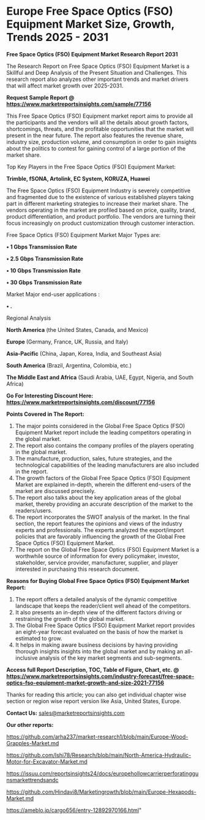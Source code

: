 # Europe Free Space Optics (FSO) Equipment Market Size, Growth, Trends 2025 - 2031

<strong>Free Space Optics (FSO) Equipment Market Research Report 2031</strong>

The Research Report on Free Space Optics (FSO) Equipment Market is a Skillful and Deep Analysis of the Present Situation and Challenges. This research report also analyzes other important trends and market drivers that will affect market growth over 2025-2031.

<strong>Request Sample Report @ <a href=https://www.marketreportsinsights.com/sample/77156>https://www.marketreportsinsights.com/sample/77156</a></strong>

This Free Space Optics (FSO) Equipment market report aims to provide all the participants and the vendors will all the details about growth factors, shortcomings, threats, and the profitable opportunities that the market will present in the near future. The report also features the revenue share, industry size, production volume, and consumption in order to gain insights about the politics to contest for gaining control of a large portion of the market share.

Top Key Players in the Free Space Optics (FSO) Equipment Market:

<strong>Trimble, fSONA, Artolink, EC System, KORUZA, Huawei</strong>

The Free Space Optics (FSO) Equipment Industry is severely competitive and fragmented due to the existence of various established players taking part in different marketing strategies to increase their market share. The vendors operating in the market are profiled based on price, quality, brand, product differentiation, and product portfolio. The vendors are turning their focus increasingly on product customization through customer interaction.

Free Space Optics (FSO) Equipment Market Major Types are:

<strong>• 1 Gbps Transmission Rate

• 2.5 Gbps Transmission Rate

• 10 Gbps Transmission Rate

• 30 Gbps Transmission Rate</strong>

Market Major end-user applications :

<strong>• .</strong>

Regional Analysis

</u><strong><b>North America</b></strong> (the United States, Canada, and Mexico)

<strong><b>Europe </b></strong>(Germany, France, UK, Russia, and Italy)

<strong><b>Asia-Pacific</b></strong> (China, Japan, Korea, India, and Southeast Asia)

<strong><b>South America</b></strong> (Brazil, Argentina, Colombia, etc.)

<strong><b>The Middle East and Africa</b></strong> (Saudi Arabia, UAE, Egypt, Nigeria, and South Africa)

<strong>Go For Interesting Discount Here: <a href=https://www.marketreportsinsights.com/discount/77156>https://www.marketreportsinsights.com/discount/77156</a></strong>

<strong>Points Covered in The Report:</strong>
<ol>
  <li>The major points considered in the Global Free Space Optics (FSO) Equipment Market report include the leading competitors operating in the global market.</li>
  <li>The report also contains the company profiles of the players operating in the global market.</li>
  <li>The manufacture, production, sales, future strategies, and the technological capabilities of the leading manufacturers are also included in the report.</li>
  <li>The growth factors of the Global Free Space Optics (FSO) Equipment Market are explained in-depth, wherein the different end-users of the market are discussed precisely.</li>
  <li>The report also talks about the key application areas of the global market, thereby providing an accurate description of the market to the readers/users.</li>
  <li>The report incorporates the SWOT analysis of the market. In the final section, the report features the opinions and views of the industry experts and professionals. The experts analyzed the export/import policies that are favorably influencing the growth of the Global Free Space Optics (FSO) Equipment Market.</li>
  <li>The report on the Global Free Space Optics (FSO) Equipment Market is a worthwhile source of information for every policymaker, investor, stakeholder, service provider, manufacturer, supplier, and player interested in purchasing this research document.</li>
</ol>
<strong>Reasons for Buying Global Free Space Optics (FSO) Equipment Market Report:</strong>

<ol>
  <li>The report offers a detailed analysis of the dynamic competitive landscape that keeps the reader/client well ahead of the competitors.</li>
  <li>It also presents an in-depth view of the different factors driving or restraining the growth of the global market.</li>
  <li>The Global Free Space Optics (FSO) Equipment Market report provides an eight-year forecast evaluated on the basis of how the market is estimated to grow.</li>
  <li>It helps in making aware business decisions by having providing thorough insights insights into the global market and by making an all-inclusive analysis of the key market segments and sub-segments.</li>
</ol>
<strong>Access full Report Description, TOC, Table of Figure, Chart, etc. @ <a href=https://www.marketreportsinsights.com/industry-forecast/free-space-optics-fso-equipment-market-growth-and-size-2021-77156>https://www.marketreportsinsights.com/industry-forecast/free-space-optics-fso-equipment-market-growth-and-size-2021-77156</a></strong>


Thanks for reading this article; you can also get individual chapter wise section or region wise report version like Asia, United States, Europe.

<strong>Contact Us:</strong>
sales@marketreportsinsights.com

<strong>Our other reports:</strong>

<a href=https://github.com/arha237/market-research1/blob/main/Europe-Wood-Grapples-Market.md>https://github.com/arha237/market-research1/blob/main/Europe-Wood-Grapples-Market.md</a>

<a href=https://github.com/Ishi78/Research/blob/main/North-America-Hydraulic-Motor-for-Excavator-Market.md>https://github.com/Ishi78/Research/blob/main/North-America-Hydraulic-Motor-for-Excavator-Market.md</a>

<a href=https://issuu.com/reportsinsights24/docs/europehollowcarrierperforatinggunsmarkettrendsandc>https://issuu.com/reportsinsights24/docs/europehollowcarrierperforatinggunsmarkettrendsandc</a>

<a href=https://github.com/Hindavi8/Marketingrowth/blob/main/Europe-Hexapods-Market.md>https://github.com/Hindavi8/Marketingrowth/blob/main/Europe-Hexapods-Market.md</a>

<a href=https://ameblo.jp/cargo656/entry-12892970166.html>https://ameblo.jp/cargo656/entry-12892970166.html</a>"
